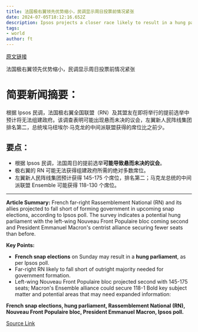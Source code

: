 ```yaml
---
title: 法国极右翼领先优势缩小，民调显示周日投票前情况紧张
date: 2024-07-05T18:12:16.652Z
description: Ipsos projects a closer race likely to result in a hung parliament
tags: 
- world
author: ft
---
```


[原文链接](https://ft.com/content/f480c0da-2f58-4376-9da4-db06d99c63be)

法国极右翼领先优势缩小，民调显示周日投票前情况紧张

# 简要新闻摘要：
根据 Ipsos 民调，法国极右翼全国联盟（RN）及其盟友在即将举行的提前选举中预计将无法组建政府。该调查表明可能出现悬而未决的议会，左翼新人民阵线集团排名第二，总统埃马纽埃尔·马克龙的中间派联盟获得的席位比之前少。

## 要点：
- 根据 Ipsos 民调，法国周日的提前选举**可能导致悬而未决的议会**。
- 极右翼的 RN 可能无法获得组建政府所需的绝对多数席位。
- 左翼新人民阵线集团预计获得 145-175 个席位，排名第二；马克龙总统的中间派联盟 Ensemble 可能获得 118-130 个席位。

---

 **Article Summary:**
French far-right Rassemblement National (RN) and its allies projected to fall short of forming government in upcoming snap elections, according to Ipsos poll. The survey indicates a potential hung parliament with the left-wing Nouveau Front Populaire bloc coming second and President Emmanuel Macron's centrist alliance securing fewer seats than before.

**Key Points:**
- **French snap elections** on Sunday may result in a **hung parliament**, as per Ipsos poll.
- Far-right RN likely to fall short of outright majority needed for government formation.
- Left-wing Nouveau Front Populaire bloc projected second with 145-175 seats; Macron's Ensemble alliance could secure 118-1
Bold key subject matter and potential areas that may need expanded information:

**French snap elections, hung parliament, Rassemblement National (RN), Nouveau Front Populaire bloc, President Emmanuel Macron, Ipsos poll.**

[Source Link](https://ft.com/content/f480c0da-2f58-4376-9da4-db06d99c63be)

